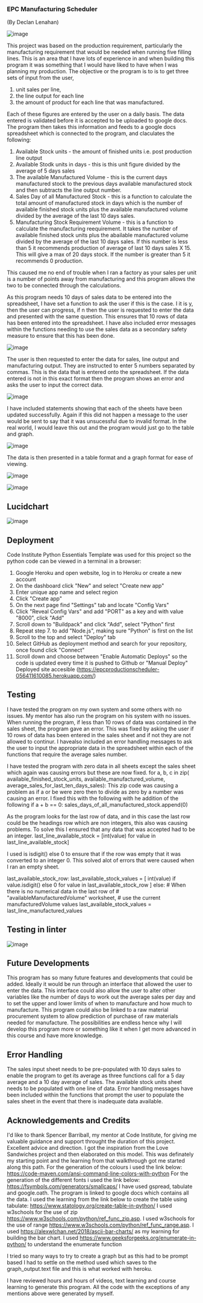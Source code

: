 ### EPC Manufacturing Scheduler
(By Declan Lenahan)

![image](https://github.com/Declan444/EPCProductionScheduler/assets/119152450/39ff2aa5-6c6f-42b8-8466-42aba9b5ec07)


This project was based on the production requirement, particularly the manufacturing requirement that would be needed when running five filling lines. This is an area that I have lots of experience in and when building this program it was something that I would have liked to have when I was planning my production. The objective or the program is to is to get three sets of input from the user, 
1.  unit sales per line,
2.  the line output for each line
3.  the amount of product for each line that was manufactured.

Each of these figures are entered by the user on a daily basis. The data entered is validated before it is accepted to be uploaded to google docs.  
The program then takes this information and feeds to a google docs spreadsheet which is connected to the program, and claculates the following:
1.   Available Stock units - the amount of finished units i.e. post production line output
2.   Available Stodk units in days - this is this unit figure divided by the average of 5 days sales
3.  The available Manufactured Volume - this is the current days manufactured stock to the previous days available manufactured stock and     then subtracts the line output number.
4.  Sales Day of all Manufactured Stock - this is a function to calculate the total amount of manufactured stock in days which is the         number of available finished stock units plus the available manufactured volume divided by the average of the last 10 days sales.
5.  Manufacturing Stock Requirement Volume - this is a function to calculate the manufacturing reequirement. It takes the number of           available finished stock units plus the abailable manufactured volume divided by the average of the last 10 days sales. If this           number is less than 5 it recommends production of average of last 10 days sales X 15. This will give a max of 20 days stock. If the       number is greater than 5 it recommends 0 production.
  
This caused me no end of trouble when I ran a factory as your sales per unit is a number of points away  from manufacturing and this program allows the two to be connected through the calculations.

As this program needs 10 days of sales data to be entered into the spreadsheet, I have set a function to ask the user if this is the case. I it is y, then the user can progress, if n then the user is requested to enter the data and presented with the same question. This ensures that 10 rows of data has been entered into the spreadsheet. I have also included error messages within the functions needing to use the sales data as a secondary safety measure to ensure that this has been done.

![image](https://github.com/Declan444/EPCProductionScheduler/assets/119152450/44a9b967-5676-40d8-86bf-6a7522462610)

The user is then requested to enter the data for sales, line output and manufacturing output. They are instructed to enter 5 numbers separated by commas. This is the data that is entered onto the spreadsheet. If the data entered is not in this exact format then the program shows an error and asks the user to input the correct data.

![image](https://github.com/Declan444/EPCProductionScheduler/assets/119152450/cbdeee66-2056-424e-b491-35b8ba56aecd)

I have included statements showing that each of the sheets have been updated successfully. Again if this did not happen a message to the user would be sent to say that it was unsucessful due to invalid format. In the real world, I would leave this out and the program would just go to the table and graph.

![image](https://github.com/Declan444/EPCProductionScheduler/assets/119152450/df0e9549-7697-44bb-bc19-3f35bcdbf36b)
 

The data is then presented in a table format and a graph format for ease of viewing.


![image](https://github.com/Declan444/EPCProductionScheduler/assets/119152450/aededa87-c4d7-4954-9395-5f9bc91e5f5e)

![image](https://github.com/Declan444/EPCProductionScheduler/assets/119152450/94a72ac9-3070-4114-8e5f-4f4fbfb2e13d)

## Lucidchart

![image](https://github.com/Declan444/EPCProductionScheduler/assets/119152450/a1149479-7c93-41ef-840b-4eaf441b5b99)


## Deployment

Code Institute Python Essentials Template was used for this project so the python code can be viewed in a terminal in a browser:
1. Google Heroku and open website, log in to Heroku or create a new account
2. On the dashboard click "New" and select "Create new app"
3. Enter unique app name and select region
4. Click "Create app"
5. On the next page find "Settings" tab and locate "Config Vars"
6. Click "Reveal Config Vars" and add "PORT" as a key and with value "8000", click "Add"
7. Scroll down to "Buildpack" and click "Add", select "Python" first
8. Repeat step 7. to add "Node.js", making sure "Python" is first on the list
9. Scroll to the top and select "Deploy" tab
10. Select GitHub as deployment method and search for your repository, once found click "Connect"
11. Scroll down and choose between "Enable Automatic Deploys" so the code is updated every time it is pushed to Github or "Manual Deploy"
Deployed site accesible (https://epcproductionscheduler-056411610085.herokuapp.com/)



## Testing

I have tested the program on my own system and some others with no issues. My mentor has also run the program on his system with no issues. When running the program, if less than 10 rows of data was contained in the sales sheet, the program gave an error. This was fixed by asking the user if 10 rows of data has been entered in the sales sheet and if not they are not allowed to continur. I havealso included an  error handling messages to ask the user to input the appropriate data in the spreadsheet within each of the functions that require the average sales number. 

I have tested the program with zero data in all sheets except the sales sheet which again was causing errors but these are now fixed. 
for a, b, c in zip(
            available_finished_stock_units,
            available_manufactured_volume,
            average_sales_for_last_ten_days_sales):
This zip code was causing a problem as if a or be were zero then to divide as zero by a number was causing an error. I fixed this with the following with he addition of the following 
        if a + b == 0:
            sales_days_of_all_manufactured_stock.append(0) 

As the program looks for the last row of data, and in this case the last row could be the headings row which are non integers, this also was causing problems. To solve this I ensured that any data that was accepted had to be an integer.
last_line_available_stock = [int(value) for value in last_line_available_stock]

I used is isdigit() else 0 to ensure that if the row was empty that it was converted to an integer 0. This solved alot of errors that were caused when I ran an empty sheet.

last_available_stock_row:
            last_available_stock_values = [
                int(value) if value.isdigit() else 0
                for value in last_available_stock_row
            ]
        else:
            # When there is no numerical data in the last row of
            # "availableManufacturedVolume" worksheet,
            # use the current manufacturedVolume values
            last_available_stock_values = last_line_manufactured_values

## Testing in linter

![image](https://github.com/Declan444/EPCProductionScheduler/assets/119152450/e6b47ea6-ed33-425c-af74-266715df397c)


## Future Developments

This program has so many future features and developments that could be added. Ideally it would be run through an interface that allowed the user to enter the data. This interface could also allow the user to alter other variables like the number of days to work out the average sales per day and to set the upper and lower limits of when to manufacture and how much to manufacture. This program could also be linked to a raw material procurement system to allow prediction of purchase of raw materials needed for manufacture. The possibilities are endless hence why I will develop this program more or something like it when I get more advanced in this course and have more knowledge. 

## Error Handling

The sales input sheet needs to be pre-populated with 10 days sales to enable the program to get its average as three functions call for a 5 day average and a 10 day average of sales. 
The available stock units sheet needs to be populated with one line of data. 
Error handling messages have been included within the functions that prompt the user to populate the sales sheet in the event that there is inadequate data available.

## Acknowledgements and Credits

I'd like to thank Spencer Barriball, my mentor at Code Institute, for giving me valuable guidance and support throught the duration of this project. Excellent advice and direction. 
I got the inspiration from the Love Sandwiches project and then elaborated on this model. This was definately my starting point and the learning from that walkthrough got me started along this path. 
For the generation of the colours i used the link below:
https://code-maven.com/ansi-command-line-colors-with-python
For the generation of the different fonts i used the link below:
https://fsymbols.com/generators/smallcaps/
I have used gspread, tabulate and google.oath.
The program is linked to google docs which contains all the data.
I used the learning from the link below to create the table using tabulate:
https://www.statology.org/create-table-in-python/
I used w3schools for the use of zip https://www.w3schools.com/python/ref_func_zip.asp.
I used w3schools for the use of range https://www.w3schools.com/python/ref_func_range.asp.
I used https://alexwlchan.net/2018/ascii-bar-charts/ as my learning for building the bar chart.
I used https://www.geeksforgeeks.org/enumerate-in-python/ to understand the enumerate function

I tried so many ways to try to create a graph but as this had to be prompt based I had to settle on the method used which saves to the graph_output.text file and this is what worked with heroku.

I have reviewed hours and hours of videos, text learning and course learning to generate this program. 
All the code with the exceptions of any mentions above were generated by myself. 




